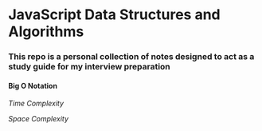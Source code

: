 # JavaScript Data Structures and Algorithms

### This repo is a personal collection of notes designed to act as a study guide for my interview preparation

#### Big O Notation
*Time Complexity*

*Space Complexity*

